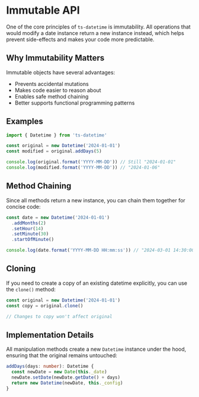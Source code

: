 # Immutable API

One of the core principles of `ts-datetime` is immutability. All operations that would modify a date instance return a new instance instead, which helps prevent side-effects and makes your code more predictable.

## Why Immutability Matters

Immutable objects have several advantages:

- Prevents accidental mutations
- Makes code easier to reason about
- Enables safe method chaining
- Better supports functional programming patterns

## Examples

```ts
import { Datetime } from 'ts-datetime'

const original = new Datetime('2024-01-01')
const modified = original.addDays(5)

console.log(original.format('YYYY-MM-DD')) // Still "2024-01-01"
console.log(modified.format('YYYY-MM-DD')) // "2024-01-06"
```

## Method Chaining

Since all methods return a new instance, you can chain them together for concise code:

```ts
const date = new Datetime('2024-01-01')
  .addMonths(2)
  .setHour(14)
  .setMinute(30)
  .startOfMinute()

console.log(date.format('YYYY-MM-DD HH:mm:ss')) // "2024-03-01 14:30:00"
```

## Cloning

If you need to create a copy of an existing datetime explicitly, you can use the `clone()` method:

```ts
const original = new Datetime('2024-01-01')
const copy = original.clone()

// Changes to copy won't affect original
```

## Implementation Details

All manipulation methods create a new `Datetime` instance under the hood, ensuring that the original remains untouched:

```ts
addDays(days: number): Datetime {
  const newDate = new Date(this._date)
  newDate.setDate(newDate.getDate() + days)
  return new Datetime(newDate, this._config)
}
```
